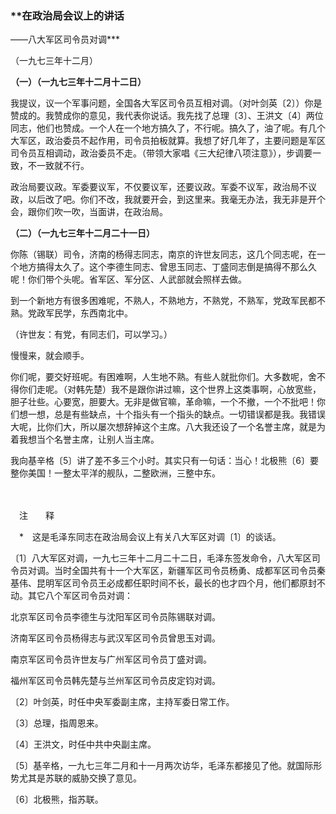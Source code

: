 ### **在政治局会议上的讲话  
——八大军区司令员对调**\*

（一九七三年十二月）

**（一）（一九七三年十二月十二日）**

我提议，议一个军事问题，全国各大军区司令员互相对调。（对叶剑英〔2〕）你是赞成的。我赞成你的意见，我代表你说话。我先找了总理〔3〕、王洪文〔4〕两位同志，他们也赞成。一个人在一个地方搞久了，不行呢。搞久了，油了呢。有几个大军区，政治委员不起作用，司令员拍板就算。我想了好几年了，主要问题是军区司令员互相调动，政治委员不走。（带领大家唱《三大纪律八项注意》），步调要一致，不一致就不行。

政治局要议政。军委要议军，不仅要议军，还要议政。军委不议军，政治局不议政，以后改了吧。你们不改，我就要开会，到这里来。我毫无办法，我无非是开个会，跟你们吹一吹，当面讲，在政治局。

**（二）（一九七三年十二月二十一日）**

你陈（锡联）司令，济南的杨得志同志，南京的许世友同志，这几个同志呢，在一个地方搞得太久了。这个李德生同志、曾思玉同志、丁盛同志倒是搞得不那么久呢！你们带个头呢。省军区、军分区、人武部就会照样去做。

到一个新地方有很多困难呢，不熟人，不熟地方，不熟党，不熟军，党政军民都不熟。党政军民学，东西南北中。

（许世友：有党，有同志们，可以学习。）

慢慢来，就会顺手。

你们呢，要交好班呢。有困难啊，人生地不熟。有些人就批你们。大多数呢，舍不得你们走呢。（对韩先楚）我不是跟你讲过嘛，这个世界上这类事啊，心放宽些，胆子壮些。心要宽，胆要大。无非是做官嘛，革命嘛，一个不撤，一个不批吧！你们想一想，总是有些缺点，十个指头有一个指头的缺点。一切错误都是我。我错误大呢，比你们大，所以屡次想辞掉这个主席。八大我还设了一个名誉主席，就是为着我想当个名誉主席，让别人当主席。

我向基辛格〔5〕讲了差不多三个小时。其实只有一句话：当心！北极熊〔6〕要整你美国！一整太平洋的舰队，二整欧洲，三整中东。

　　

　注　　释　

　\*　这是毛泽东同志在政治局会议上有关八大军区对调〔1〕的谈话。

〔1〕八大军区对调，一九七三年十二月二十二日，毛泽东签发命令，八大军区司令员对调。当时全国共有十一个大军区，新疆军区司令员杨勇、成都军区司令员秦基伟、昆明军区司令员王必成都任职时间不长，最长的也才四个月，他们都原封不动。其它八个军区司令员对调：

北京军区司令员李德生与沈阳军区司令员陈锡联对调。

济南军区司令员杨得志与武汉军区司令员曾思玉对调。

南京军区司令员许世友与广州军区司令员丁盛对调。

福州军区司令员韩先楚与兰州军区司令员皮定钧对调。

〔2〕叶剑英，时任中央军委副主席，主持军委日常工作。

〔3〕总理，指周恩来。

〔4〕王洪文，时任中共中央副主席。

〔5〕基辛格，一九七三年二月和十一月两次访华，毛泽东都接见了他。就国际形势尤其是苏联的威胁交换了意见。

〔6〕北极熊，指苏联。